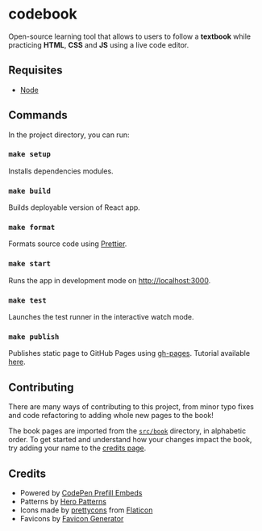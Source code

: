 # codebook

Open-source learning tool that allows to users to follow a **textbook** while practicing **HTML**, **CSS** and **JS** using a live code editor.

## Requisites

- [Node](https://nodejs.org/en/)

## Commands

In the project directory, you can run:

### `make setup`

Installs dependencies modules.

### `make build`

Builds deployable version of React app.

### `make format`

Formats source code using [Prettier](https://www.npmjs.com/package/prettier).

### `make start`

Runs the app in development mode on [http://localhost:3000](http://localhost:3000).

### `make test`

Launches the test runner in the interactive watch mode.

### `make publish`

Publishes static page to GitHub Pages using [gh-pages](https://github.com/tschaub/gh-pages). Tutorial available [here](https://dev.to/yuribenjamin/how-to-deploy-react-app-in-github-pages-2a1f).

## Contributing

There are many ways of contributing to this project, from minor typo fixes and code refactoring to adding whole new pages to the book!

The book pages are imported from the [`src/book`](src/book/) directory, in alphabetic order. To get started and understand how your changes impact the book, try adding your name to the [credits page](src/book/99-credits.js).

## Credits

- Powered by [CodePen Prefill Embeds](https://blog.codepen.io/documentation/prefill-embeds/)
- Patterns by [Hero Patterns](http://www.heropatterns.com/)
- Icons made by [prettycons](https://www.flaticon.com/authors/prettycons) from [Flaticon](https://www.flaticon.com)
- Favicons by [Favicon Generator](https://www.favicon-generator.org/)
